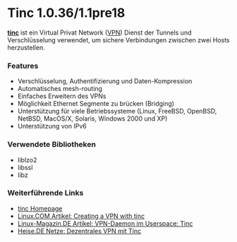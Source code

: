 # Tinc 1.0.36/1.1pre18

**[tinc](http://www.tinc-vpn.org/)** ist ein
Virtual Privat Network
([VPN](http://de.wikipedia.org/wiki/Virtual_Private_Network))
Dienst der Tunnels und Verschlüsselung verwendet, um sichere
Verbindungen zwischen zwei Hosts herzustellen.

### Features

-   Verschlüsselung, Authentifizierung und Daten-Kompression
-   Automatisches mesh-routing
-   Einfaches Erweitern des VPNs
-   Möglichkeit Ethernet Segmente zu brücken (Bridging)
-   Unterstützung für viele Betriebssysteme (Linux, FreeBSD, OpenBSD,
    NetBSD, MacOS/X, Solaris, Windows 2000 und XP)
-   Unterstützung von IPv6

### Verwendete Bibliotheken

-   liblzo2
-   libssl
-   libz

### Weiterführende Links

-   [tinc Homepage](http://www.tinc-vpn.org/)
-   [Linux.COM Artikel: Creating a VPN with
    tinc](http://www.linux.com/feature/131343)
-   [Linux-Magazin.DE Artikel: VPN-Daemon im Userspace:
    Tinc](http://www.linux-magazin.de/heft_abo/ausgaben/2003/10/einfache_verbindung)
-   [Heise.DE Netze: Dezentrales VPN mit
    Tinc](http://www.heise.de/netze/artikel/Dezentrales-VPN-mit-Tinc-785436.html)


